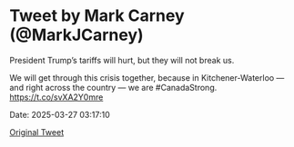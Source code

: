 # Tweet by Mark Carney (@MarkJCarney)

President Trump’s tariffs will hurt, but they will not break us. 

We will get through this crisis together, because in Kitchener-Waterloo — and right across the country — we are #CanadaStrong. https://t.co/svXA2Y0mre

Date: 2025-03-27 03:17:10

[Original Tweet](https://x.com/MarkJCarney/status/1905096731735302210)
